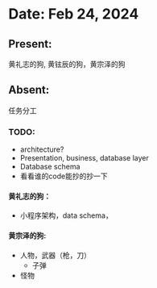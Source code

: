 # Date: Feb 24, 2024

## **Present:**

黄礼志的狗, 黄铉辰的狗，黄宗泽的狗

## **Absent:**  

任务分工

### **TODO:**

+ architecture?
+ Presentation, business, database layer
+ Database schema
+ 看看谁的code能抄的抄一下


#### 黄礼志的狗：
+ 小程序架构，data schema，

#### 黄宗泽的狗:
+ 人物，武器（枪，刀）
  + 子弹
+ 怪物
